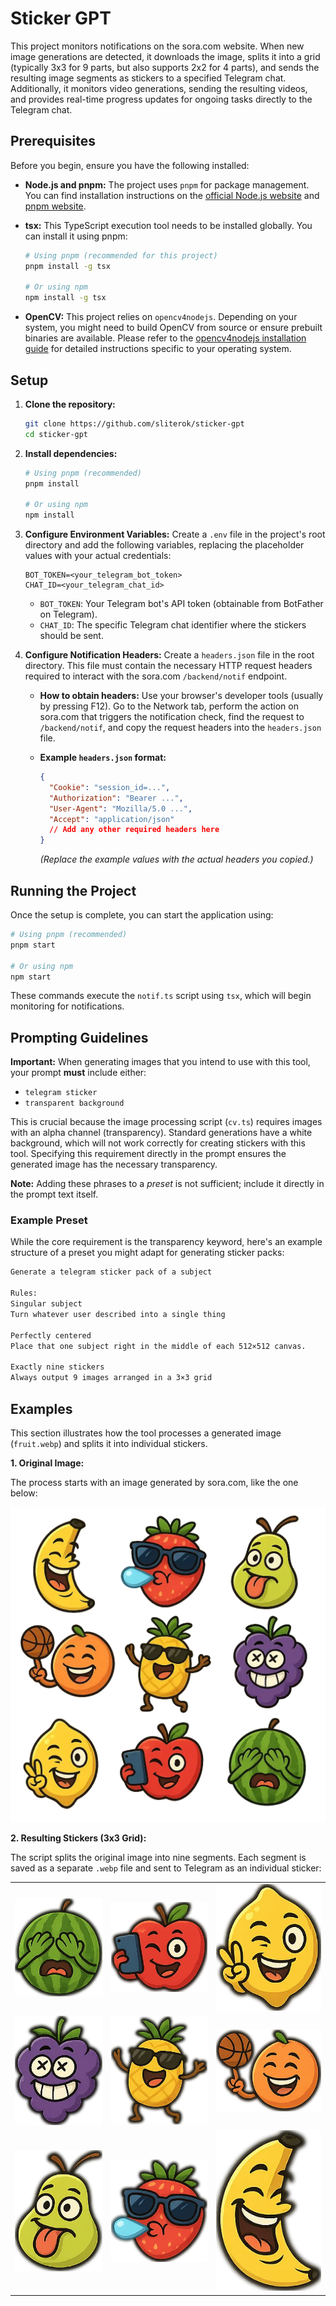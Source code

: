 # Sticker GPT

This project monitors notifications on the sora.com website. When new image generations are detected, it downloads the image, splits it into a grid (typically 3x3 for 9 parts, but also supports 2x2 for 4 parts), and sends the resulting image segments as stickers to a specified Telegram chat. Additionally, it monitors video generations, sending the resulting videos, and provides real-time progress updates for ongoing tasks directly to the Telegram chat.

## Prerequisites

Before you begin, ensure you have the following installed:

- **Node.js and pnpm:** The project uses `pnpm` for package management. You can find installation instructions on the [official Node.js website](https://nodejs.org/) and [pnpm website](https://pnpm.io/installation).
- **tsx:** This TypeScript execution tool needs to be installed globally. You can install it using pnpm:

  ```bash
  # Using pnpm (recommended for this project)
  pnpm install -g tsx

  # Or using npm
  npm install -g tsx
  ```

- **OpenCV:** This project relies on `opencv4nodejs`. Depending on your system, you might need to build OpenCV from source or ensure prebuilt binaries are available. Please refer to the [opencv4nodejs installation guide](https://github.com/justadudewhohacks/opencv4nodejs?tab=readme-ov-file#how-to-install) for detailed instructions specific to your operating system.

## Setup

1.  **Clone the repository:**
    ```bash
    git clone https://github.com/sliterok/sticker-gpt
    cd sticker-gpt
    ```
2.  **Install dependencies:**

    ```bash
    # Using pnpm (recommended)
    pnpm install

    # Or using npm
    npm install
    ```

3.  **Configure Environment Variables:**
    Create a `.env` file in the project's root directory and add the following variables, replacing the placeholder values with your actual credentials:

    ```dotenv
    BOT_TOKEN=<your_telegram_bot_token>
    CHAT_ID=<your_telegram_chat_id>
    ```

    - `BOT_TOKEN`: Your Telegram bot's API token (obtainable from BotFather on Telegram).
    - `CHAT_ID`: The specific Telegram chat identifier where the stickers should be sent.

4.  **Configure Notification Headers:**
    Create a `headers.json` file in the root directory. This file must contain the necessary HTTP request headers required to interact with the sora.com `/backend/notif` endpoint.

    - **How to obtain headers:** Use your browser's developer tools (usually by pressing F12). Go to the Network tab, perform the action on sora.com that triggers the notification check, find the request to `/backend/notif`, and copy the request headers into the `headers.json` file.

    - **Example `headers.json` format:**
      ```json
      {
        "Cookie": "session_id=...",
        "Authorization": "Bearer ...",
        "User-Agent": "Mozilla/5.0 ...",
        "Accept": "application/json"
        // Add any other required headers here
      }
      ```
      _(Replace the example values with the actual headers you copied.)_

## Running the Project

Once the setup is complete, you can start the application using:

```bash
# Using pnpm (recommended)
pnpm start

# Or using npm
npm start
```

These commands execute the `notif.ts` script using `tsx`, which will begin monitoring for notifications.

## Prompting Guidelines

**Important:** When generating images that you intend to use with this tool, your prompt **must** include either:

- `telegram sticker`
- `transparent background`

This is crucial because the image processing script (`cv.ts`) requires images with an alpha channel (transparency). Standard generations have a white background, which will not work correctly for creating stickers with this tool. Specifying this requirement directly in the prompt ensures the generated image has the necessary transparency.

**Note:** Adding these phrases to a _preset_ is not sufficient; include it directly in the prompt text itself.

### Example Preset

While the core requirement is the transparency keyword, here's an example structure of a preset you might adapt for generating sticker packs:

```markdown
Generate a telegram sticker pack of a subject

Rules:
Singular subject
Turn whatever user described into a single thing

Perfectly centered
Place that one subject right in the middle of each 512×512 canvas.

Exactly nine stickers
Always output 9 images arranged in a 3×3 grid
```

## Examples

This section illustrates how the tool processes a generated image (`fruit.webp`) and splits it into individual stickers.

**1. Original Image:**

The process starts with an image generated by sora.com, like the one below:

![Original Fruit Image](examples/fruit.webp)

**2. Resulting Stickers (3x3 Grid):**

The script splits the original image into nine segments. Each segment is saved as a separate `.webp` file and sent to Telegram as an individual sticker:

|                                                     |                                                     |                                                     |
| :-------------------------------------------------: | :-------------------------------------------------: | :-------------------------------------------------: |
| ![Sticker 1](examples/doc_2025-05-03_21-19-26.webp) | ![Sticker 2](examples/doc_2025-05-03_21-19-35.webp) | ![Sticker 3](examples/doc_2025-05-03_21-19-37.webp) |
| ![Sticker 4](examples/doc_2025-05-03_21-19-39.webp) | ![Sticker 5](examples/doc_2025-05-03_21-19-41.webp) | ![Sticker 6](examples/doc_2025-05-03_21-19-43.webp) |
| ![Sticker 7](examples/doc_2025-05-03_21-19-45.webp) | ![Sticker 8](examples/doc_2025-05-03_21-19-48.webp) | ![Sticker 9](examples/doc_2025-05-03_21-19-50.webp) |

